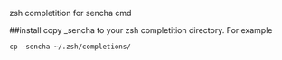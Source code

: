 
zsh completition for sencha cmd

##install
copy _sencha to your zsh completition directory. For example
```
cp -sencha ~/.zsh/completions/
```
